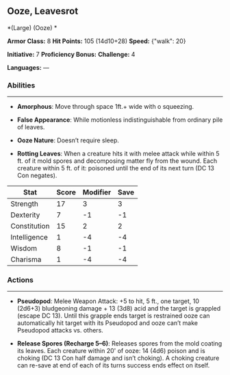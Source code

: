 ## Ooze, Leavesrot
*(Large) (Ooze) *

**Armor Class:** 8
**Hit Points:** 105 (14d10+28)
**Speed:** {"walk": 20}

**Initiative:** 7
**Proficiency Bonus:**
**Challenge:** 4

**Languages:** —

### Abilities
 --- 
- **Amorphous**: Move through space 1ft.+ wide with o squeezing.

- **False Appearance**: While motionless indistinguishable from ordinary pile of leaves.

- **Ooze Nature**: Doesn’t require sleep.

- **Rotting Leaves**: When a creature hits it with melee attack while within 5 ft. of it mold spores and decomposing matter fly from the wound. Each creature within 5 ft. of it: poisoned until the end of its next turn (DC 13 Con negates).



| Stat | Score | Modifier | Save |
| ---- | ---- | ---- | ---- |
| Strength | 17 | 3 | 3 |
| Dexterity | 7 | -1 | -1 |
| Constitution | 15 | 2 | 2 |
| Intelligence | 1 | -4 | -4 |
| Wisdom | 8 | -1 | -1 |
| Charisma | 1 | -4 | -4 |

### Actions
 --- 
- **Pseudopod**: Melee Weapon Attack: +5 to hit, 5 ft., one target, 10 (2d6+3) bludgeoning damage + 13 (3d8) acid and the target is grappled (escape DC 13). Until this grapple ends target is restrained ooze can automatically hit target with its Pseudopod and ooze can’t make Pseudopod attacks vs. others.

- **Release Spores (Recharge 5–6)**: Releases spores from the mold coating its leaves. Each creature within 20' of ooze: 14 (4d6) poison and is choking (DC 13 Con half damage and isn’t choking). A choking creature can re-save at end of each of its turns success ends effect on itself.


